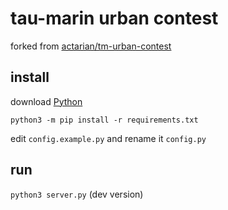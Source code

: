 # tau-marin urban contest
forked from [actarian/tm-urban-contest](https://github.com/actarian/tm-urban-contest)

## install
download [Python](https://www.python.org/downloads/)
```
python3 -m pip install -r requirements.txt
```
edit `config.example.py` and rename it `config.py`

## run
`python3 server.py` (dev version)

